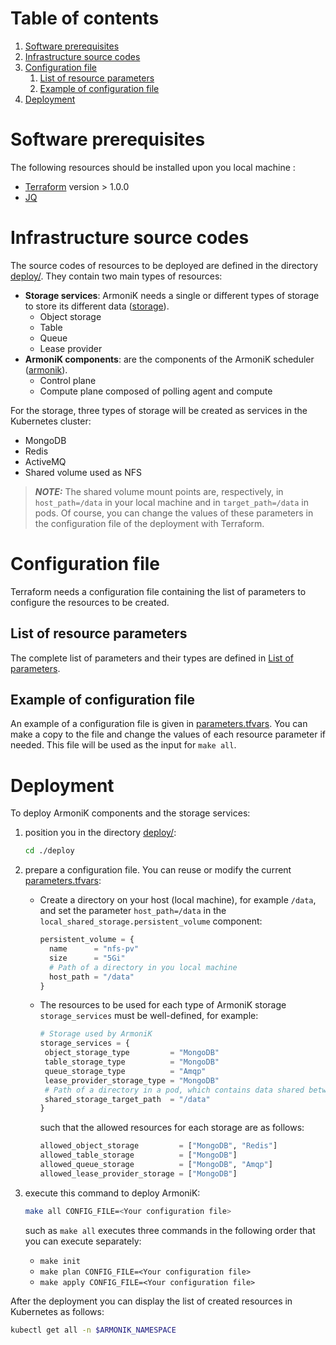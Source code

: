 # Table of contents

1. [Software prerequisites](#software-prerequisites)
2. [Infrastructure source codes](#infrastructure-source-codes)
3. [Configuration file](#configuration-file)
    1. [List of resource parameters](#list-of-resource-parameters)
    2. [Example of configuration file](#example-of-configuration-file)
4. [Deployment](#deployment)

# Software prerequisites <a name="software-prerequisites"></a>

The following resources should be installed upon you local machine :

* [Terraform](https://learn.hashicorp.com/tutorials/terraform/install-cli) version > 1.0.0
* [JQ](https://stedolan.github.io/jq/)

# Infrastructure source codes <a name="nfrastructure-source-codes"></a>

The source codes of resources to be deployed are defined in the directory [deploy/](../deploy). They contain two main
types of resources:

* **Storage services**: ArmoniK needs a single or different types of storage to store its different
  data ([storage](../deploy/modules/storage)).
    * Object storage
    * Table
    * Queue
    * Lease provider
* **ArmoniK components**: are the components of the ArmoniK scheduler ([armonik](../deploy/modules/armonik)).
    * Control plane
    * Compute plane composed of polling agent and compute

For the storage, three types of storage will be created as services in the Kubernetes cluster:

* MongoDB
* Redis
* ActiveMQ
* Shared volume used as NFS

> **_NOTE:_**  The shared volume mount points are, respectively, in `host_path=/data` in your local machine and in
`target_path=/data` in pods. Of course, you can change the values of these parameters in the configuration file of the deployment with Terraform.

# Configuration file <a name="configuration-file"></a>

Terraform needs a configuration file containing the list of parameters to configure the resources to be created.

## List of resource parameters <a name="list-of-resource-parameters"></a>

The complete list of parameters and their types are defined in [List of parameters](../docs/README.configuration.md).

## Example of configuration file <a name="example-of-configuration-file"></a>

An example of a configuration file is given in [parameters.tfvars](../deploy/parameters.tfvars). You can make a copy to
the file and change the values of each resource parameter if needed. This file will be used as the input for `make all`.

# Deployment <a name="deployment"></a>

To deploy ArmoniK components and the storage services:

1. position you in the directory [deploy/](../deploy):

    ```bash
    cd ./deploy
    ```

2. prepare a configuration file. You can reuse or modify the current [parameters.tfvars](../deploy/parameters.tfvars):

   * Create a directory on your host (local machine), for example `/data`, and set the parameter `host_path=/data` in
     the `local_shared_storage.persistent_volume` component:

       ```terraform
       persistent_volume = {
         name      = "nfs-pv"
         size      = "5Gi"
         # Path of a directory in you local machine
         host_path = "/data"
       }
       ```

   * The resources to be used for each type of ArmoniK storage `storage_services` must be well-defined, for example:

       ```terraform
       # Storage used by ArmoniK
       storage_services = {
        object_storage_type         = "MongoDB"
        table_storage_type          = "MongoDB"
        queue_storage_type          = "Amqp"
        lease_provider_storage_type = "MongoDB"
        # Path of a directory in a pod, which contains data shared between pods and your local machine
        shared_storage_target_path  = "/data"
       }
       ```

       such that the allowed resources for each storage are as follows:

       ```terraform
       allowed_object_storage         = ["MongoDB", "Redis"]
       allowed_table_storage          = ["MongoDB"]
       allowed_queue_storage          = ["MongoDB", "Amqp"]
       allowed_lease_provider_storage = ["MongoDB"]
       ```

3. execute this command to deploy ArmoniK:

    ```bash
    make all CONFIG_FILE=<Your configuration file> 
    ```

    such as `make all` executes three commands in the following order that you can execute separately:

   * `make init`
   * `make plan CONFIG_FILE=<Your configuration file>`
   * `make apply CONFIG_FILE=<Your configuration file>`

After the deployment you can display the list of created resources in Kubernetes as follows:

```bash
kubectl get all -n $ARMONIK_NAMESPACE
```